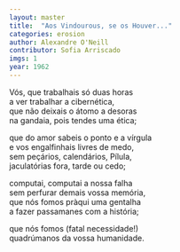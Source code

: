 ```yaml
---
layout: master
title:  "Aos Vindourous, se os Houver..."
categories: erosion
author: Alexandre O'Neill
contributor: Sofia Arriscado
imgs: 1
year: 1962
---
```


Vós, que trabalhais só duas horas   
a ver trabalhar a cibernética,   
que não deixais o átomo a desoras   
na gandaia, pois tendes uma ética;   
  
que do amor sabeis o ponto e a vírgula   
e vos engalfinhais livres de medo,   
sem peçários, calendários, Pílula,   
jaculatórias fora, tarde ou cedo;   
  
computai, computai a nossa falha   
sem perfurar demais vossa memória,   
que nós fomos pràqui uma gentalha   
a fazer passamanes com a história;   
  
que nós fomos (fatal necessidade!)   
quadrúmanos da vossa humanidade.   


